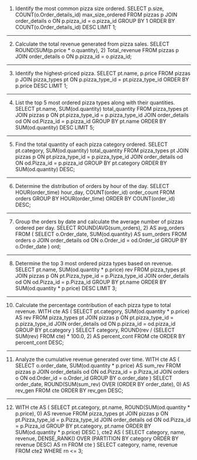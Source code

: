 1. Identify the most common pizza size ordered.
SELECT 
    p.size, COUNT(o.Order_details_id) max_size_ordered
FROM
    pizzas p
        JOIN
    order_details o ON p.pizza_id = o.pizza_id
GROUP BY 1
ORDER BY COUNT(o.Order_details_id) DESC
LIMIT 1;
-----------------------------------------------------------------------------------------------------------------------------------------------
2. Calculate the total revenue generated from pizza sales.
SELECT 
    ROUND(SUM(p.price * o.quantity), 2) Total_revenue
FROM
    pizzas p
        JOIN
    order_details o ON p.pizza_id = o.pizza_id;
-----------------------------------------------------------------------------------------------------------------------------------------------
3. Identify the highest-priced pizza.
SELECT 
    pt.name, p.price
FROM
    pizzas p
        JOIN
    pizza_types pt ON p.pizza_type_id = pt.pizza_type_id
ORDER BY p.price DESC
LIMIT 1;
-----------------------------------------------------------------------------------------------------------------------------------------------
4. List the top 5 most ordered pizza types along with their quantities.
SELECT 
    pt.name, SUM(od.quantity) total_quantity
FROM
    pizza_types pt
        JOIN
    pizzas p ON pt.pizza_type_id = p.pizza_type_id
        JOIN
    order_details od ON od.Pizza_id = p.pizza_id
GROUP BY pt.name
ORDER BY SUM(od.quantity) DESC
LIMIT 5;
-----------------------------------------------------------------------------------------------------------------------------------------------
5. Find the total quantity of each pizza category ordered.
SELECT 
    pt.category, SUM(od.quantity) total_quantity
FROM
    pizza_types pt
        JOIN
    pizzas p ON pt.pizza_type_id = p.pizza_type_id
        JOIN
    order_details od ON od.Pizza_id = p.pizza_id
GROUP BY pt.category
ORDER BY SUM(od.quantity) DESC;
-----------------------------------------------------------------------------------------------------------------------------------------------
6. Determine the distribution of orders by hour of the day.
SELECT 
    HOUR(order_time) hour_day, COUNT(order_id) order_count
FROM
    orders
GROUP BY HOUR(order_time)
ORDER BY COUNT(order_id) DESC;
-----------------------------------------------------------------------------------------------------------------------------------------------
7. Group the orders by date and calculate the average number of pizzas ordered per day.
SELECT ROUND(AVG(sum_orders), 2) AS avg_orders
FROM (
    SELECT o.Order_date, SUM(od.quantity) AS sum_orders
    FROM 
        orders o 
    JOIN 
        order_details od ON o.Order_id = od.Order_id
    GROUP BY  
        o.Order_date
) ord;
-----------------------------------------------------------------------------------------------------------------------------------------------
8. Determine the top 3 most ordered pizza types based on revenue.
SELECT pt.name, SUM(od.quantity * p.price) rev
FROM
    pizza_types pt
        JOIN
    pizzas p ON pt.Pizza_type_id = p.Pizza_type_id
        JOIN
    order_details od ON od.Pizza_id = p.Pizza_id
GROUP BY pt.name
ORDER BY SUM(od.quantity * p.price) DESC
LIMIT 3;
-----------------------------------------------------------------------------------------------------------------------------------------------
10.  Calculate the percentage contribution of each pizza type to total revenue.
WITH cte AS (
    SELECT pt.category, SUM(od.quantity * p.price) AS rev
    FROM 
        pizza_types pt
    JOIN 
        pizzas p ON pt.pizza_type_id = p.pizza_type_id
    JOIN 
        order_details od ON p.pizza_id = od.pizza_id
    GROUP BY pt.category
)
SELECT category, 
    ROUND(rev / (SELECT SUM(rev) FROM cte) * 100.0, 2) AS percent_cont
FROM 
    cte
ORDER BY percent_cont DESC;
-----------------------------------------------------------------------------------------------------------------------------------------------
11. Analyze the cumulative revenue generated over time.
WITH cte AS (
    SELECT o.order_date,
        SUM(od.quantity * p.price) AS sum_rev
    FROM 
        pizzas p
    JOIN 
        order_details od ON od.Pizza_id = p.Pizza_id
    JOIN 
        orders o ON od.Order_id = o.Order_id
    GROUP BY 
        o.order_date
)
SELECT order_date, 
    ROUND(SUM(sum_rev) OVER (ORDER BY order_date), 0) AS rev_gen
FROM 
    cte
ORDER BY rev_gen DESC;
-----------------------------------------------------------------------------------------------------------------------------------------------
12. WITH cte AS (
    SELECT pt.category, pt.name, ROUND(SUM(od.quantity * p.price), 0) AS revenue
    FROM 
        pizza_types pt
    JOIN 
        pizzas p ON pt.Pizza_type_id = p.Pizza_type_id
    JOIN 
        order_details od ON od.Pizza_id = p.Pizza_id
    GROUP BY pt.category, pt.name
    ORDER BY SUM(od.quantity * p.price) DESC
),
cte2 AS (
    SELECT category, name, revenue, DENSE_RANK() OVER (PARTITION BY category ORDER BY revenue DESC) AS rn
    FROM 
        cte
)
SELECT 
    category, name, revenue
FROM 
    cte2
WHERE rn <= 3;
